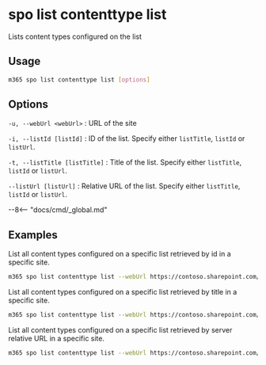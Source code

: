 # spo list contenttype list

Lists content types configured on the list

## Usage

```sh
m365 spo list contenttype list [options]
```

## Options

`-u, --webUrl <webUrl>`
: URL of the site

`-i, --listId [listId]`
: ID of the list. Specify either `listTitle`, `listId` or `listUrl`.

`-t, --listTitle [listTitle]`
: Title of the list. Specify either `listTitle`, `listId` or `listUrl`.

`--listUrl [listUrl]`
: Relative URL of the list. Specify either `listTitle`, `listId` or `listUrl`.

--8<-- "docs/cmd/_global.md"

## Examples

List all content types configured on a specific list retrieved by id in a specific site.


```sh
m365 spo list contenttype list --webUrl https://contoso.sharepoint.com/sites/project-x --listId 0cd891ef-afce-4e55-b836-fce03286cccf
```

List all content types configured on a specific list retrieved by title in a specific site.

```sh
m365 spo list contenttype list --webUrl https://contoso.sharepoint.com/sites/project-x --listTitle Documents
```

List all content types configured on a specific list retrieved by server relative URL in a specific site.

```sh
m365 spo list contenttype list --webUrl https://contoso.sharepoint.com/sites/project-x --listUrl 'sites/project-x/Documents'
```
